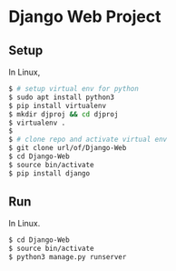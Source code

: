 # Django Web Project

## Setup

In Linux,

```bash
$ # setup virtual env for python
$ sudo apt install python3
$ pip install virtualenv
$ mkdir djproj && cd djproj
$ virtualenv .
$
$ # clone repo and activate virtual env
$ git clone url/of/Django-Web
$ cd Django-Web
$ source bin/activate
$ pip install django
```

## Run

In Linux.

```bash
$ cd Django-Web
$ source bin/activate
$ python3 manage.py runserver
```
